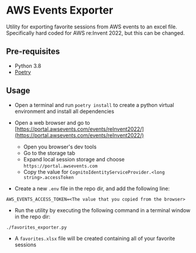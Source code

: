 # AWS Events Exporter

Utility for exporting favorite sessions from AWS events to an excel file.<br>
Specifically hard coded for AWS re:Invent 2022, but this can be changed.

## Pre-requisites

-   Python 3.8
-   [Poetry](https://python-poetry.org/docs/#installation)

## Usage

-   Open a terminal and run `poetry install` to create a python virtual environment and install all dependencies
-   Open a web browser and go to [https://portal.awsevents.com/events/reInvent2022/](https://portal.awsevents.com/events/reInvent2022/)

    -   Open you browser's dev tools
    -   Go to the storage tab
    -   Expand local session storage and choose `https://portal.awsevents.com`
    -   Copy the value for `CognitoIdentityServiceProvider.<long string>.accessToken`

-   Create a new `.env` file in the repo dir, and add the following line:

```
AWS_EVENTS_ACCESS_TOKEN=<The value that you copied from the browser>
```

-   Run the utility by executing the following command in a terminal window in the repo dir:

```
./favorites_exporter.py
```

-   A `favorites.xlsx` file will be created containing all of your favorite sessions
